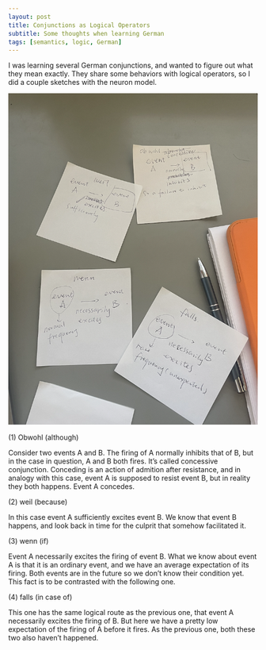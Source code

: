 ```yaml
---
layout: post
title: Conjunctions as Logical Operators
subtitle: Some thoughts when learning German
tags: [semantics, logic, German]
---
```

I was learning several German conjunctions, and wanted to figure out what they mean exactly. They share some behaviors with logical operators, so I did a couple sketches with the neuron model. 

![](../assets/conjunctions.jpg)

(1) Obwohl (although)

Consider two events A and B. The firing of A normally inhibits that of B, but in the case in question, A and B both fires. It’s called concessive conjunction. Conceding is an action of admition after resistance, and in analogy with this case, event A is supposed to resist event B, but in reality they both happens. Event A concedes. 

(2) weil (because)

In this case event A sufficiently excites event B. We know that event B happens, and look back in time for the culprit that somehow facilitated it. 

(3) wenn (if)

Event A necessarily excites the firing of event B. What we know about event A is that it is an ordinary event, and we have an average expectation of its firing. Both events are in the future so we don’t know their condition yet. This fact is to be contrasted with the following one. 

(4) falls (in case of)

This one has the same logical route as the previous one, that event A necessarily excites the firing of B. But here we have a pretty low expectation of the firing of A before it fires. As the previous one, both these two also haven’t happened. 